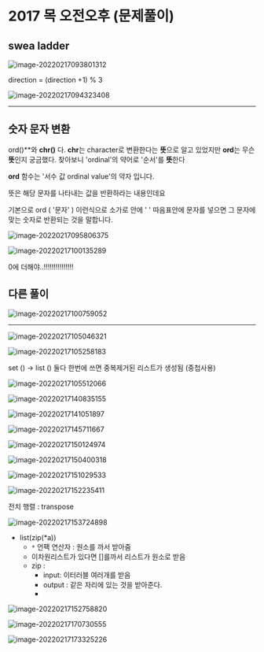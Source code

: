 

# 2017 목 오전오후 (문제풀이)

## swea ladder 

![image-20220217093801312](2017%20%EB%AA%A9%20%EC%98%A4%EC%A0%84%EC%98%A4%ED%9B%84%20(%EB%AC%B8%EC%A0%9C%ED%92%80%EC%9D%B4).assets/image-20220217093801312.png)



direction = (direction +1) % 3



![image-20220217094323408](2017%20%EB%AA%A9%20%EC%98%A4%EC%A0%84%EC%98%A4%ED%9B%84%20(%EB%AC%B8%EC%A0%9C%ED%92%80%EC%9D%B4).assets/image-20220217094323408.png)





----

##  숫자 문자 변환

ord()**와 **chr()** 다. **chr**는 character로 변환한다는 **뜻**으로 알고 있었지만 **ord**는 무슨 **뜻**인지 궁금했다. 찾아보니 'ordinal'의 약어로 '순서'를 **뜻**한다

**ord** 함수는 '서수 값 ordinal value'의 약자 입니다.

뜻은 해당 문자를 나타내는 값을 반환하라는 내용인데요 

기본으로 ord ( '문자' ) 이런식으로 소가로 안에 ' ' 따음표안에 문자를 넣으면 그 문자에 맞는 숫자로 반환되는 것을 말합니다. 

![image-20220217095806375](2017%20%EB%AA%A9%20%EC%98%A4%EC%A0%84%EC%98%A4%ED%9B%84%20(%EB%AC%B8%EC%A0%9C%ED%92%80%EC%9D%B4).assets/image-20220217095806375.png)

![image-20220217100135289](2017%20%EB%AA%A9%20%EC%98%A4%EC%A0%84%EC%98%A4%ED%9B%84%20(%EB%AC%B8%EC%A0%9C%ED%92%80%EC%9D%B4).assets/image-20220217100135289.png)

0에 더해야..!!!!!!!!!!!!!!!

## 다른 풀이

![image-20220217100759052](2017%20%EB%AA%A9%20%EC%98%A4%EC%A0%84%EC%98%A4%ED%9B%84%20(%EB%AC%B8%EC%A0%9C%ED%92%80%EC%9D%B4).assets/image-20220217100759052.png)



---

![image-20220217105046321](2017%20%EB%AA%A9%20%EC%98%A4%EC%A0%84%EC%98%A4%ED%9B%84%20(%EB%AC%B8%EC%A0%9C%ED%92%80%EC%9D%B4).assets/image-20220217105046321.png)

![image-20220217105258183](2017%20%EB%AA%A9%20%EC%98%A4%EC%A0%84%EC%98%A4%ED%9B%84%20(%EB%AC%B8%EC%A0%9C%ED%92%80%EC%9D%B4).assets/image-20220217105258183.png)

set () -> list ()   둘다 한번에 쓰면 중복제거된 리스트가 생성됨 (중첩사용)

![image-20220217105512066](2017%20%EB%AA%A9%20%EC%98%A4%EC%A0%84%EC%98%A4%ED%9B%84%20(%EB%AC%B8%EC%A0%9C%ED%92%80%EC%9D%B4).assets/image-20220217105512066.png)

![image-20220217140835155](2017%20%EB%AA%A9%20%EC%98%A4%EC%A0%84%EC%98%A4%ED%9B%84%20(%EB%AC%B8%EC%A0%9C%ED%92%80%EC%9D%B4).assets/image-20220217140835155.png)

![image-20220217141051897](2017%20%EB%AA%A9%20%EC%98%A4%EC%A0%84%EC%98%A4%ED%9B%84%20(%EB%AC%B8%EC%A0%9C%ED%92%80%EC%9D%B4).assets/image-20220217141051897.png)







![image-20220217145711667](2017%20%EB%AA%A9%20%EC%98%A4%EC%A0%84%EC%98%A4%ED%9B%84%20(%EB%AC%B8%EC%A0%9C%ED%92%80%EC%9D%B4).assets/image-20220217145711667.png)

![image-20220217150124974](2017%20%EB%AA%A9%20%EC%98%A4%EC%A0%84%EC%98%A4%ED%9B%84%20(%EB%AC%B8%EC%A0%9C%ED%92%80%EC%9D%B4).assets/image-20220217150124974.png)









![image-20220217150400318](2017%20%EB%AA%A9%20%EC%98%A4%EC%A0%84%EC%98%A4%ED%9B%84%20(%EB%AC%B8%EC%A0%9C%ED%92%80%EC%9D%B4).assets/image-20220217150400318.png)









![image-20220217151029533](2017%20%EB%AA%A9%20%EC%98%A4%EC%A0%84%EC%98%A4%ED%9B%84%20(%EB%AC%B8%EC%A0%9C%ED%92%80%EC%9D%B4).assets/image-20220217151029533.png)





![image-20220217152235411](2017%20%EB%AA%A9%20%EC%98%A4%EC%A0%84%EC%98%A4%ED%9B%84%20(%EB%AC%B8%EC%A0%9C%ED%92%80%EC%9D%B4).assets/image-20220217152235411.png)









전치 행렬 : transpose

![image-20220217153724898](2017%20%EB%AA%A9%20%EC%98%A4%EC%A0%84%EC%98%A4%ED%9B%84%20(%EB%AC%B8%EC%A0%9C%ED%92%80%EC%9D%B4).assets/image-20220217153724898.png)



* list(zip(*a))
  * `*` 언팩 연산자 : 원소를 까서 받아줌
  * 이차원리스트가 있다면 []를까서 리스트가 원소로 받음
  * zip : 
    * input: 이터러블 여러개를 받음
    * output : 같은 자리에 있는 것을 받아준다.
    * 

![image-20220217152758820](2017%20%EB%AA%A9%20%EC%98%A4%EC%A0%84%EC%98%A4%ED%9B%84%20(%EB%AC%B8%EC%A0%9C%ED%92%80%EC%9D%B4).assets/image-20220217152758820.png)

![image-20220217170730555](2017%20%EB%AA%A9%20%EC%98%A4%EC%A0%84%EC%98%A4%ED%9B%84%20(%EB%AC%B8%EC%A0%9C%ED%92%80%EC%9D%B4).assets/image-20220217170730555.png)

![image-20220217173325226](2017%20%EB%AA%A9%20%EC%98%A4%EC%A0%84%EC%98%A4%ED%9B%84%20(%EB%AC%B8%EC%A0%9C%ED%92%80%EC%9D%B4).assets/image-20220217173325226.png)